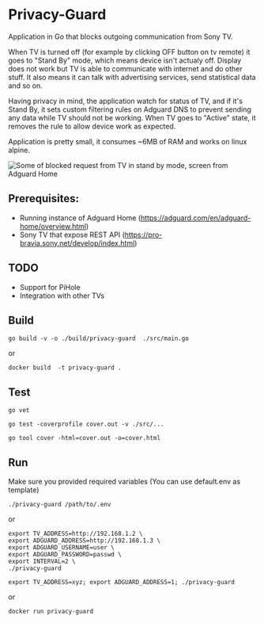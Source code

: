 # Privacy-Guard

Application in Go that blocks outgoing communication from Sony TV. 

When TV is turned off (for example by clicking OFF button on tv remote) it goes to "Stand By" mode, which means device isn't actualy off. Display does not work but TV is able to communicate with internet and do other stuff. It also means it can talk with advertising services, send statistical data and so on.

Having privacy in mind, the application watch for status of TV, and if it's Stand By, it sets custom filtering rules on Adguard DNS to prevent sending any data while TV should not be working. When TV goes to "Active" state, it removes the rule to allow device work as expected.

Application is pretty small, it consumes ~6MB of RAM and works on linux alpine.

![Some of blocked request from TV in stand by mode, screen from Adguard Home](https://i.imgur.com/Yn1MKzm.png)
## Prerequisites:
- Running instance of Adguard Home (https://adguard.com/en/adguard-home/overview.html)
- Sony TV that expose REST API (https://pro-bravia.sony.net/develop/index.html)

## TODO
- Support for PiHole
- Integration with other TVs

## Build
```
go build -v -o ./build/privacy-guard  ./src/main.go
```
or
```
docker build  -t privacy-guard .
```

## Test
```
go vet

go test -coverprofile cover.out -v ./src/...

go tool cover -html=cover.out -o=cover.html
```

## Run
Make sure you provided required variables (You can use default.env as template)

```
./privacy-guard /path/to/.env
```

or 

```
export TV_ADDRESS=http://192.168.1.2 \
export ADGUARD_ADDRESS=http://192.168.1.3 \
export ADGUARD_USERNAME=user \
export ADGUARD_PASSWORD=passwd \
export INTERVAL=2 \
./privacy-guard
```

```
export TV_ADDRESS=xyz; export ADGUARD_ADDRESS=1; ./privacy-guard
```

or 

```
docker run privacy-guard
```
